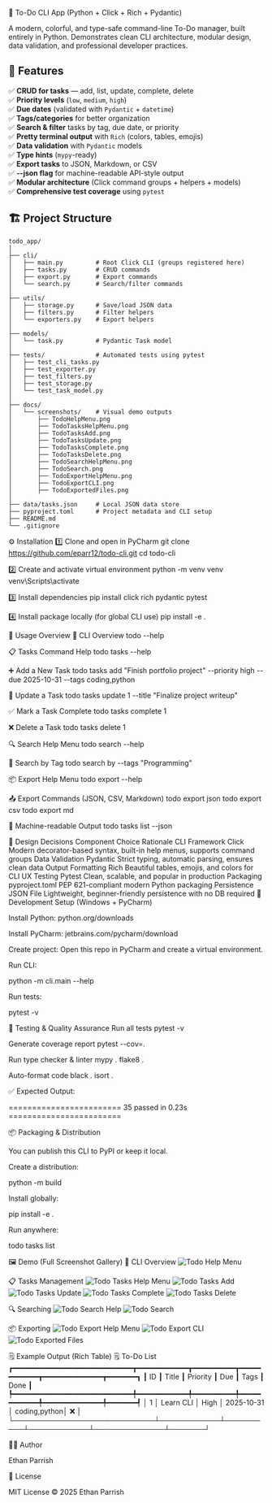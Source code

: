 🧠 To-Do CLI App (Python + Click + Rich + Pydantic)

A modern, colorful, and type-safe command-line To-Do manager, built entirely in Python.
Demonstrates clean CLI architecture, modular design, data validation, and professional developer practices.

## 🚀 Features

✅ **CRUD for tasks** — add, list, update, complete, delete  
✅ **Priority levels** (`low`, `medium`, `high`)  
✅ **Due dates** (validated with `Pydantic` + `datetime`)  
✅ **Tags/categories** for better organization  
✅ **Search & filter** tasks by tag, due date, or priority  
✅ **Pretty terminal output** with `Rich` (colors, tables, emojis)  
✅ **Data validation** with `Pydantic` models  
✅ **Type hints** (`mypy`-ready)  
✅ **Export tasks** to JSON, Markdown, or CSV  
✅ **--json flag** for machine-readable API-style output  
✅ **Modular architecture** (Click command groups + helpers + models)  
✅ **Comprehensive test coverage** using `pytest`

## 🏗️ Project Structure

```text
todo_app/
│
├── cli/
│   ├── main.py         # Root Click CLI (groups registered here)
│   ├── tasks.py        # CRUD commands
│   ├── export.py       # Export commands
│   └── search.py       # Search/filter commands
│
├── utils/
│   ├── storage.py      # Save/load JSON data
│   ├── filters.py      # Filter helpers
│   └── exporters.py    # Export helpers
│
├── models/
│   └── task.py         # Pydantic Task model
│
├── tests/              # Automated tests using pytest
│   ├── test_cli_tasks.py
│   ├── test_exporter.py
│   ├── test_filters.py
│   ├── test_storage.py
│   └── test_task_model.py
│
├── docs/
│   └── screenshots/    # Visual demo outputs
│       ├── TodoHelpMenu.png
│       ├── TodoTasksHelpMenu.png
│       ├── TodoTasksAdd.png
│       ├── TodoTasksUpdate.png
│       ├── TodoTasksComplete.png
│       ├── TodoTasksDelete.png
│       ├── TodoSearchHelpMenu.png
│       ├── TodoSearch.png
│       ├── TodoExportHelpMenu.png
│       ├── TodoExportCLI.png
│       ├── TodoExportedFiles.png
│
├── data/tasks.json     # Local JSON data store
├── pyproject.toml      # Project metadata and CLI setup
├── README.md
└── .gitignore
```
⚙️ Installation
1️⃣ Clone and open in PyCharm
git clone https://github.com/eparr12/todo-cli.git
cd todo-cli

2️⃣ Create and activate virtual environment
python -m venv venv
venv\Scripts\activate

3️⃣ Install dependencies
pip install click rich pydantic pytest

4️⃣ Install package locally (for global CLI use)
pip install -e .

🧩 Usage Overview
🏁 CLI Overview
todo --help

📋 Tasks Command Help
todo tasks --help

➕ Add a New Task
todo tasks add "Finish portfolio project" --priority high --due 2025-10-31 --tags coding,python

📝 Update a Task
todo tasks update 1 --title "Finalize project writeup"

✅ Mark a Task Complete
todo tasks complete 1

❌ Delete a Task
todo tasks delete 1

🔍 Search Help Menu
todo search --help

🔎 Search by Tag
todo search by --tags "Programming"

📦 Export Help Menu
todo export --help

📤 Export Commands (JSON, CSV, Markdown)
todo export json
todo export csv
todo export md

🤖 Machine-readable Output
todo tasks list --json

🧠 Design Decisions
Component	Choice	Rationale
CLI Framework	Click	Modern decorator-based syntax, built-in help menus, supports command groups
Data Validation	Pydantic	Strict typing, automatic parsing, ensures clean data
Output Formatting	Rich	Beautiful tables, emojis, and colors for CLI UX
Testing	Pytest	Clean, scalable, and popular in production
Packaging	pyproject.toml	PEP 621-compliant modern Python packaging
Persistence	JSON File	Lightweight, beginner-friendly persistence with no DB required
🧰 Development Setup (Windows + PyCharm)

Install Python: python.org/downloads

Install PyCharm: jetbrains.com/pycharm/download

Create project: Open this repo in PyCharm and create a virtual environment.

Run CLI:

python -m cli.main --help


Run tests:

pytest -v

🧪 Testing & Quality Assurance
Run all tests
pytest -v

Generate coverage report
pytest --cov=.

Run type checker & linter
mypy .
flake8 .

Auto-format code
black .
isort .


✅ Expected Output:

======================== 35 passed in 0.23s ========================

📦 Packaging & Distribution

You can publish this CLI to PyPI or keep it local.

Create a distribution:

python -m build


Install globally:

pip install -e .


Run anywhere:

todo tasks list

🖼️ Demo (Full Screenshot Gallery)
🏁 CLI Overview
![Todo Help Menu](docs/screenshots/TodoHelpMenu.png)

📋 Tasks Management
![Todo Tasks Help Menu](docs/screenshots/TodoTasksHelpMenu.png)
![Todo Tasks Add](docs/screenshots/TodoTasksAdd.png)
![Todo Tasks Update](docs/screenshots/TodoTasksUpdate.png)
![Todo Tasks Complete](docs/screenshots/TodoTasksComplete.png)
![Todo Tasks Delete](docs/screenshots/TodoTasksDelete.png)

🔍 Searching
![Todo Search Help](docs/screenshots/TodoSearchHelpMenu.png)
![Todo Search](docs/screenshots/TodoSearch.png)


📦 Exporting
![Todo Export Help Menu](docs/screenshots/TodoExportHelpMenu.png)
![Todo Export CLI](docs/screenshots/TodoExportCLI.png)
![Todo Exported Files](docs/screenshots/TodoExportedFiles.png)



🗒️ Example Output (Rich Table)
🗒️ To-Do List
┏━━━━━━━━━━━━━━━━━━━━━━━━━━━━┳━━━━━━━━━━━━┳━━━━━━━━━━┳━━━━━━━━━━━━┳━━━━━━━━━━━━━━┳━━━━━━━┓
┃ ID                         ┃ Title      ┃ Priority ┃ Due        ┃ Tags         ┃ Done  ┃
┡━━━━━━━━━━━━━━━━━━━━━━━━━━━━╇━━━━━━━━━━━━╇━━━━━━━━━━╇━━━━━━━━━━━━╇━━━━━━━━━━━━━━╇━━━━━━━┩
│ 1                          │ Learn CLI  │ High     │ 2025-10-31 │ coding,python│ ❌     │
└────────────────────────────┴────────────┴──────────┴────────────┴──────────────┴───────┘

🧑‍💻 Author

Ethan Parrish

📜 License

MIT License © 2025 Ethan Parrish